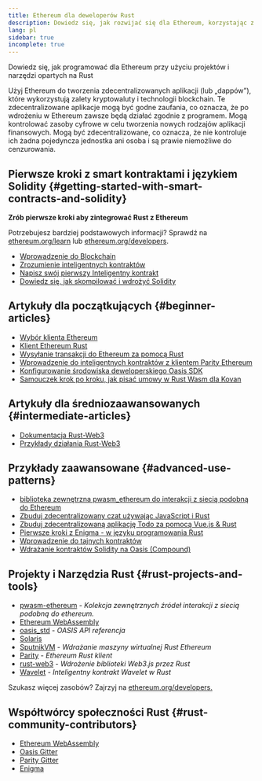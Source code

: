 ```yaml
---
title: Ethereum dla deweloperów Rust
description: Dowiedz się, jak rozwijać się dla Ethereum, korzystając z projektów i narzędzi opartych na Rust
lang: pl
sidebar: true
incomplete: true
---
```


<div class="featured">Dowiedz się, jak programować dla Ethereum przy użyciu projektów i narzędzi opartych na Rust</div>

Użyj Ethereum do tworzenia zdecentralizowanych aplikacji (lub „dappów”), które wykorzystują zalety kryptowaluty i technologii blockchain. Te zdecentralizowane aplikacje mogą być godne zaufania, co oznacza, że ​​po wdrożeniu w Ethereum zawsze będą działać zgodnie z programem. Mogą kontrolować zasoby cyfrowe w celu tworzenia nowych rodzajów aplikacji finansowych. Mogą być zdecentralizowane, co oznacza, że ​​nie kontroluje ich żadna pojedyncza jednostka ani osoba i są prawie niemożliwe do cenzurowania.

## Pierwsze kroki z smart kontraktami i językiem Solidity {#getting-started-with-smart-contracts-and-solidity}

**Zrób pierwsze kroki aby zintegrować Rust z Ethereum**

Potrzebujesz bardziej podstawowych informacji? Sprawdź na [ethereum.org/learn](/en/learn/) lub [ethereum.org/developers](/en/developers/).

- [Wprowadzenie do Blockchain](https://kauri.io/article/d55684513211466da7f8cc03987607d5/blockchain-explained)
- [Zrozumienie inteligentnych kontraktów](https://kauri.io/article/e4f66c6079e74a4a9b532148d3158188/ethereum-101-part-5-the-smart-contract)
- [Napisz swój pierwszy Inteligentny kontrakt](https://kauri.io/article/124b7db1d0cf4f47b414f8b13c9d66e2/remix-ide-your-first-smart-contract)
- [Dowiedz się, jak skompilować i wdrożyć Solidity](https://kauri.io/article/973c5f54c4434bb1b0160cff8c695369/understanding-smart-contract-compilation-and-deployment)

## Artykuły dla początkujących {#beginner-articles}

- [Wybór klienta Ethereum](https://www.trufflesuite.com/docs/truffle/reference/choosing-an-ethereum-client)
- [Klient Ethereum Rust](https://wiki.parity.io/Setup)
- [Wysyłanie transakcji do Ethereum za pomocą Rust](https://kauri.io/article/97c85229c66445759bb0ce642224d364/sending-ethereum-transactions-with-rust)
- [Wprowadzenie do inteligentnych kontraktów z klientem Parity Ethereum](https://wiki.parity.io/Smart-Contracts)
- [Konfigurowanie środowiska deweloperskiego Oasis SDK](https://docs.oasis.dev/quickstart.html#set-up-the-oasis-sdk)
- [Samouczek krok po kroku, jak pisać umowy w Rust Wasm dla Kovan](https://github.com/paritytech/pwasm-tutorial)

## Artykuły dla średniozaawansowanych {#intermediate-articles}

- [Dokumentacja Rust-Web3](https://tomusdrw.github.io/rust-web3/web3/index.html)
- [Przykłady działania Rust-Web3](https://github.com/tomusdrw/rust-web3/blob/master/examples)

## Przykłady zaawansowane {#advanced-use-patterns}

- [biblioteka zewnętrzna pwasm_ethereum do interakcji z siecią podobną do Ethereum](https://paritytech.github.io/pwasm-ethereum/pwasm_ethereum/)
- [Zbuduj zdecentralizowany czat używając JavaScript i Rust](https://medium.com/perlin-network/build-a-decentralized-chat-using-javascript-rust-webassembly-c775f8484b52)
- [Zbuduj zdecentralizowaną aplikację Todo za pomocą Vue.js & Rust ](https://medium.com/@jjmace01/build-a-decentralized-todo-app-using-vue-js-rust-webassembly-5381a1895beb)
- [Pierwsze kroki z Enigma - w języku programowania Rust](https://blog.enigma.co/getting-started-with-discovery-the-rust-programming-language-4d1e0b06de15)
- [Wprowadzenie do tajnych kontraktów](https://blog.enigma.co/getting-started-with-enigma-an-intro-to-secret-contracts-cdba4fe501c2)
- [Wdrażanie kontraktów Solidity na Oasis (Compound)](https://docs.oasis.dev/tutorials/deploy-solidity.html#deploy-using-truffle)

## Projekty i Narzędzia Rust {#rust-projects-and-tools}

- [pwasm-ethereum](https://github.com/paritytech/pwasm-ethereum) - _Kolekcja zewnętrznych źródeł interakcji z siecią podobną do ethereum._
- [Ethereum WebAssembly](https://ewasm.readthedocs.io/en/mkdocs/)
- [oasis_std](https://docs.rs/oasis-std/0.2.7/oasis_std/) - _OASIS API referencja_
- [Solaris](https://github.com/paritytech/sol-rs)
- [SputnikVM](https://github.com/sorpaas/rust-evm) - _Wdrażanie maszyny wirtualnej Rust Ethereum_
- [Parity](https://github.com/paritytech/parity-ethereum) - _Ethereum Rust klient_
- [rust-web3](https://github.com/tomusdrw/rust-web3) - _Wdrożenie biblioteki Web3.js przez Rust_
- [Wavelet](https://wavelet.perlin.net/docs/smart-contracts) - _Inteligentny kontrakt Wavelet w Rust_

Szukasz więcej zasobów? Zajrzyj na [ethereum.org/developers.](/en/developers/)

## Współtwórcy społeczności Rust {#rust-community-contributors}

- [Ethereum WebAssembly](https://gitter.im/ewasm/Lobby)
- [Oasis Gitter](https://gitter.im/Oasis-official/Lobby)
- [Parity Gitter](https://gitter.im/paritytech/parity)
- [Enigma](https://discord.gg/SJK32GY)
